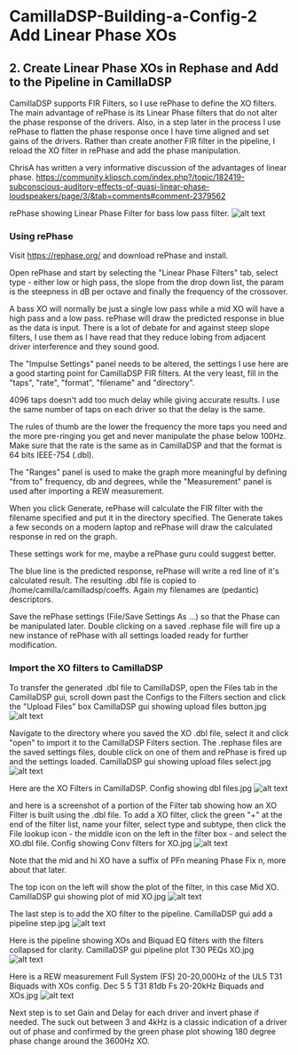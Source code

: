 # CamillaDSP-Building-a-Config-2 Add Linear Phase XOs
## 2. Create Linear Phase XOs in Rephase and Add to the Pipeline in CamillaDSP

CamillaDSP supports FIR Filters, so I use rePhase to define the XO filters. The main advantage of rePhase is its Linear Phase filters that do not alter the phase response of the drivers. Also, in a step later in the process I use rePhase to flatten the phase response once I have time aligned and set gains of the drivers. Rather than create another FIR filter in the pipeline, I reload the XO filter in rePhase and add the phase manipulation.

ChrisA has written a very informative discussion of the advantages of linear phase.
https://community.klipsch.com/index.php?/topic/182419-subconscious-auditory-effects-of-quasi-linear-phase-loudspeakers/page/3/&tab=comments#comment-2379562

rePhase showing Linear Phase Filter for bass low pass filter.
![alt text](<Images/rePhase Bass XO.jpg>)
 
 ### Using rePhase

Visit https://rephase.org/ and download rePhase and install.

Open rePhase and start by selecting the "Linear Phase Filters" tab, select type - either low or high pass, the slope from the drop down list, the param is the steepness in dB per octave and finally the frequency of the crossover. 

A bass XO will normally be just a single low pass while a mid XO will have a high pass and a low pass. rePhase will draw the predicted response in blue as the data is input. There is a lot of debate for and against steep slope filters, I use them as I have read that they reduce lobing from adjacent driver interference and they sound good.

The "Impulse Settings" panel needs to be altered, the settings I use here are a good starting point for CamillaDSP FIR filters. At the very least, fill in the "taps", "rate", "format", "filename" and "directory". 

4096 taps doesn't add too much delay while giving accurate results. I use the same number of taps on each driver so that the delay is the same. 

The rules of thumb are the lower the frequency the more taps you need and the more pre-ringing you get and never manipulate the phase below 100Hz. Make sure that the rate is the same as in CamillaDSP and that the format is 64 bits IEEE-754 (.dbl).

The "Ranges" panel is used to make the graph more meaningful by defining "from to" frequency, db and degrees, while the "Measurement" panel is used after importing a REW measurement.

When you click Generate, rePhase will calculate the FIR filter with the filename specified and put it in the directory specified. The Generate takes a few seconds on a modern laptop and rePhase will draw the calculated response in red on the graph.

These settings work for me, maybe a rePhase guru could suggest better.

The blue line is the predicted response, rePhase will write a red line of it's calculated result. The resulting .dbl file is copied to /home/camilla/camilladsp/coeffs. Again my filenames are (pedantic) descriptors.

Save the rePhase settings (File/Save Settings As ...) so that the Phase can be manipulated later. Double clicking on a saved .rephase file will fire up a new instance of rePhase with all settings loaded ready for further modification.


### Import the XO filters to CamillaDSP

To transfer the generated .dbl file to CamillaDSP, open the Files tab in the CamillaDSP gui, scroll down past the Configs to the Filters section and click the "Upload Files" box
 CamillaDSP gui showing upload files button.jpg
![alt text](<CamillaDSP gui showing upload files button.jpg>) 

Navigate to the directory where you saved the XO .dbl file, select it and click "open" to import it to the CamillaDSP Filters section. The .rephase files are the saved settings files, double click on one of them and rePhase is fired up and the settings loaded.
 CamillaDSP gui showing upload files select.jpg
![alt text](<CamillaDSP gui showing upload files select.jpg>)

Here are the XO Filters in CamillaDSP.
 Config showing dbl files.jpg
![alt text](<Config showing dbl files.jpg>)

and here is a screenshot of a portion of the Filter tab showing how an XO Filter is built using the .dbl file. To add a XO filter, click the green "+" at the end of the filter list, name your filter, select type and subtype, then click the File lookup icon - the middle icon on the left in the filter box - and select the XO.dbl file.
 Config showing Conv filters for XO.jpg
![alt text](<Config showing Conv filters for XO.jpg>)

Note that the mid and hi XO have a suffix of PFn meaning Phase Fix n, more about that later.

The top icon on the left will show the plot of the filter, in this case Mid XO.
 CamillaDSP gui showing plot of mid XO.jpg
![alt text](<CamillaDSP gui showing plot of mid XO.jpg>)

The last step is to add the XO filter to the pipeline.
 CamillaDSP gui add a pipeline step.jpg
![alt text](<CamillaDSP gui add a pipeline step.jpg>)

Here is the pipeline showing XOs and Biquad EQ filters with the filters collapsed for clarity.
 CamillaDSP gui pipeline plot  T30 PEQs XO.jpg
![alt text](<CamillaDSP gui pipeline plot  T30 PEQs XO.jpg>)

Here is a REW measurement Full System (FS) 20-20,000Hz of the UL5 T31 Biquads with XOs config.
 Dec 5 5 T31 81db Fs 20-20kHz Biquads and XOs.jpg
![alt text](<Dec 5 5 T31 81db Fs 20-20kHz Biquads and XOs.jpg>)

Next step is to set Gain and Delay for each driver and invert phase if needed. The suck out between 3 and 4kHz is a classic indication of a driver out of phase and confirmed by the green phase plot showing 180 degree phase change around the 3600Hz XO.
